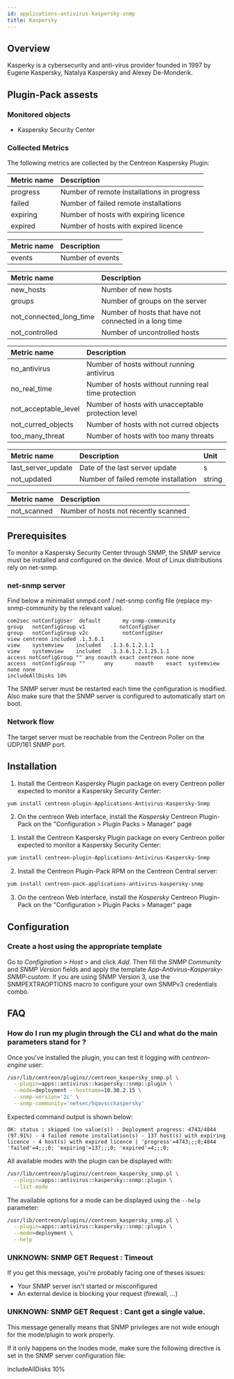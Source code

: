```yaml
---
id: applications-antivirus-kaspersky-snmp
title: Kaspersky
---
```


## Overview

Kasperky is a cybersecurity and anti-virus provider founded in 1997 by Eugene 
Kaspersky, Natalya Kaspersky and Alexey De-Monderik.

## Plugin-Pack assests

### Monitored objects

* Kaspersky Security Center

### Collected Metrics

The following metrics are collected by the Centreon Kaspersky Plugin:

<!--DOCUSAURUS_CODE_TABS-->

<!--Deployment-->

| Metric name            | Description                                 |
| :----------------------| :-------------------------------------------| 
| progress               | Number of remote installations in progress  |     
| failed                 | Number of failed remote installations       |          
| expiring               | Number of hosts with expiring licence       |        
| expired                | Number of hosts with expired licence        |

<!--Events-->

| Metric name            | Description             |
| :----------------------| :-----------------------| 
| events                 | Number of events        |     

<!--Logical-Network-->

| Metric name               | Description                                            |
| :-------------------------| :------------------------------------------------------| 
| new_hosts                 | Number of new hosts                                    |     
| groups                    | Number of groups on the server                          |          
| not_connected_long_time   | Number of hosts that have not connected in a long time |        
| not_controlled            | Number of uncontrolled hosts                           |

<!--Protection-->

| Metric name            | Description                                           |
| :----------------------| :-----------------------------------------------------| 
| no_antivirus           | Number of hosts without running antivirus             |     
| no_real_time           | Number of hosts without running real time protection  |          
| not_acceptable_level   | Number of hosts with unacceptable protection level    |
| not_curred_objects     | Number of hosts with not curred objects               |
| too_many_threat        | Number of hosts with too many threats                 |

<!--Updates-->

| Metric name            | Description                             | Unit   |
| :----------------------| :---------------------------------------|:------ | 
| last_server_update     | Date of the last server update          | s      |    
| not_updated            | Number of failed remote installation    | string |        

<!--Full-Scan-->

| Metric name            | Description                                |
| :----------------------| :------------------------------------------| 
| not_scanned            | Number of hosts not recently scanned       |

<!--END_DOCUSAURUS_CODE_TABS-->

## Prerequisites

To monitor a Kaspersky Security Center through SNMP, the SNMP service must be
installed and configured on the device. Most of Linux distributions rely on net-snmp.

### net-snmp server 

Find below a minimalist snmpd.conf / net-snmp config file (replace my-snmp-community by the relevant value).

```
com2sec notConfigUser  default       my-snmp-community
group   notConfigGroup v1           notConfigUser
group   notConfigGroup v2c           notConfigUser
view centreon included .1.3.6.1
view    systemview    included   .1.3.6.1.2.1.1
view    systemview    included   .1.3.6.1.2.1.25.1.1
access notConfigGroup "" any noauth exact centreon none none
access  notConfigGroup ""      any       noauth    exact  systemview none none
includeAllDisks 10%
```

The SNMP server must be restarted each time the configuration is modified. Also make sure that the SNMP server is configured to automatically start on boot.

### Network flow

The target server must be reachable from the Centreon Poller on the UDP/161 SNMP port.

## Installation

<!--DOCUSAURUS_CODE_TABS-->

<!--Online IMP Licence & IT-100 Editions-->

1. Install the Centreon Kaspersky Plugin package on every Centreon poller expected to monitor a Kaspersky Security Center:

```bash
yum install centreon-plugin-Applications-Antivirus-Kaspersky-Snmp
```

2. On the centreon Web interface, install the *Kaspersky* Centreon Plugin-Pack on the "Configuration > Plugin Packs > Manager" page

<!--Offline IMP License-->

1. Install the Centreon Kaspersky Plugin package on every Centreon poller expected to monitor a Kaspersky Security Center:

```bash
yum install centreon-plugin-Applications-Antivirus-Kaspersky-Snmp
```

2. Install the Centreon Plugin-Pack RPM on the Centreon Central server:

```bash
yum install centreon-pack-applications-antivirus-kaspersky-snmp
```

3. On the centreon Web interface, install the *Kaspersky* Centreon Plugin-Pack on the "Configuration > Plugin Packs > Manager" page

<!--END_DOCUSAURUS_CODE_TABS-->

## Configuration

### Create a host using the appropriate template

Go to *Configiration* > *Host* > and click *Add*. Then fill the *SNMP Community* and *SNMP Version* fields and apply the template *App-Antivirus-Kaspersky-SNMP-custom*. If you are using SNMP Version 3, use the SNMPEXTRAOPTIONS macro to configure 
your own SNMPv3 credentials combo.

## FAQ

### How do I run my plugin through the CLI and what do the main parameters stand for ?

Once you've installed the plugin, you can test it logging with *centreon-engine* user:
 
```bash
/usr/lib/centreon/plugins//centreon_kaspersky_snmp.pl \
  --plugin=apps::antivirus::kaspersky::snmp::plugin \
  --mode=deployment --hostname=10.30.2.15 \
  --snmp-version='2c' \
  --snmp-community='netsec/hqavscckaspersky'
```

Expected command output is shown below:

```
OK: status : skipped (no value(s)) - Deployment progress: 4743/4844 (97.91%) - 4 failed remote installation(s) - 137 host(s) with expiring licence - 4 host(s) with expired licence | 'progress'=4743;;;0;4844 'failed'=4;;;0; 'expiring'=137;;;0; 'expired'=4;;;0;
```

All available modes with the plugin can be displayed with:

```bash
/usr/lib/centreon/plugins//centreon_kaspersky_snmp.pl \
  --plugin=apps::antivirus::kaspersky::snmp::plugin \
  --list-mode
```

The available options for a mode can be displayed using the ```--help``` parameter:

```bash
/usr/lib/centreon/plugins//centreon_kaspersky_snmp.pl \
  --plugin=apps::antivirus::kaspersky::snmp::plugin \
  --mode=deployment \
  --help
```

### UNKNOWN: SNMP GET Request : Timeout

If you get this message, you're probably facing one of theses issues:

* Your SNMP server isn't started or misconfigured
* An external device is blocking your request (firewall, ...)

### UNKNOWN: SNMP GET Request : Cant get a single value.

This message generally means that SNMP privileges are not wide enough for the mode/plugin to work properly.

If it only happens on the Inodes mode, make sure the following directive is set in the SNMP server configuration file:

includeAllDisks 10%